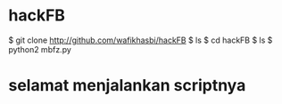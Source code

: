 # hackFB
$ git clone http://github.com/wafikhasbi/hackFB
$ ls
$ cd hackFB
$ ls
$ python2 mbfz.py
# selamat menjalankan scriptnya
